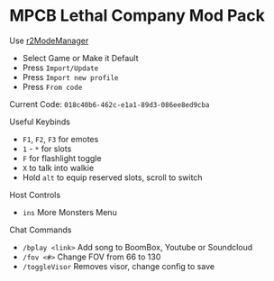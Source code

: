 # MPCB Lethal Company Mod Pack
Use [r2ModeManager](https://thunderstore.io/package/ebkr/r2modman/)
- Select Game or Make it Default
- Press `Import/Update`
- Press `Import new profile`
- Press `From code`

Current Code: `018c40b6-462c-e1a1-89d3-086ee8ed9cba`

Useful Keybinds
- `F1`, `F2`, `F3` for emotes
- `1` - `*` for slots
- `F` for flashlight toggle
- `X` to talk into walkie
- Hold `alt` to equip reserved slots, scroll to switch

Host Controls
- `ins` More Monsters Menu

Chat Commands
- `/bplay <link>` Add song to BoomBox, Youtube or Soundcloud
- `/fov <#>` Change FOV from 66 to 130
- `/toggleVisor` Removes visor, change config to save
